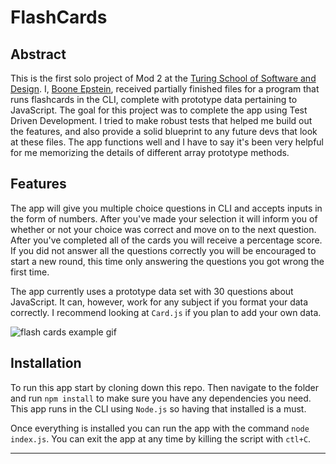 # FlashCards

## Abstract
This is the first solo project of Mod 2 at the [Turing School of Software and Design](https://turing.io/). I, [Boone Epstein](https://github.com/deadbelly), received partially finished files for a program that runs flashcards in the CLI, complete with prototype data pertaining to JavaScript. The goal for this project was to complete the app using Test Driven Development. I tried to make robust tests that helped me build out the features, and also provide a solid blueprint to any future devs that look at these files. The app functions well and I have to say it's been very helpful for me memorizing the details of different array prototype methods. 

## Features
The app will give you multiple choice questions in CLI and accepts inputs in the form of numbers. After you've made your selection it will inform you of whether or not your choice was correct and move on to the next question. After you've completed all of the cards you will receive a percentage score. If you did not answer all the questions correctly you will be encouraged to start a new round, this time only answering the questions you got wrong the first time.

The app currently uses a prototype data set with 30 questions about JavaScript. It can, however, work for any subject if you format your data correctly. I recommend looking at `Card.js` if you plan to add your own data.

![flash cards example gif](https://media.giphy.com/media/1zkb1q58eTiTH6D7wc/giphy.gif)

## Installation
To run this app start by cloning down this repo. Then navigate to the folder and run `npm install` to make sure you have any dependencies you need. This app runs in the CLI using `Node.js` so having that installed is a must. 

Once everything is installed you can run the app with the command `node index.js`. You can exit the app at any time by killing the script with `ctl+C`. 

---
